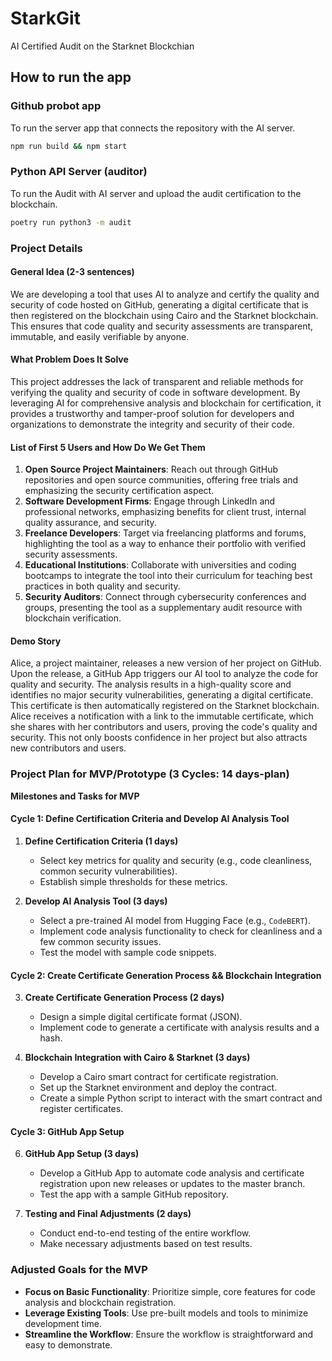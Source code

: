 # StarkGit

AI Certified Audit on the Starknet Blockchian


## How to run the app

### Github probot app

To run the server app that connects the repository with the AI server.

```bash
npm run build && npm start
```

### Python API Server (auditor)

To run the Audit with AI server and upload the audit certification to the blockchain.

```bash
poetry run python3 -m audit
```

### Project Details

#### General Idea (2-3 sentences)
We are developing a tool that uses AI to analyze and certify the quality and security of code hosted on GitHub, generating a digital certificate that is then registered on the blockchain using Cairo and the Starknet blockchain. This ensures that code quality and security assessments are transparent, immutable, and easily verifiable by anyone.

#### What Problem Does It Solve
This project addresses the lack of transparent and reliable methods for verifying the quality and security of code in software development. By leveraging AI for comprehensive analysis and blockchain for certification, it provides a trustworthy and tamper-proof solution for developers and organizations to demonstrate the integrity and security of their code.

#### List of First 5 Users and How Do We Get Them
1. **Open Source Project Maintainers**: Reach out through GitHub repositories and open source communities, offering free trials and emphasizing the security certification aspect.
2. **Software Development Firms**: Engage through LinkedIn and professional networks, emphasizing benefits for client trust, internal quality assurance, and security.
3. **Freelance Developers**: Target via freelancing platforms and forums, highlighting the tool as a way to enhance their portfolio with verified security assessments.
4. **Educational Institutions**: Collaborate with universities and coding bootcamps to integrate the tool into their curriculum for teaching best practices in both quality and security.
5. **Security Auditors**: Connect through cybersecurity conferences and groups, presenting the tool as a supplementary audit resource with blockchain verification.

#### Demo Story
Alice, a project maintainer, releases a new version of her project on GitHub. Upon the release, a GitHub App triggers our AI tool to analyze the code for quality and security. The analysis results in a high-quality score and identifies no major security vulnerabilities, generating a digital certificate. This certificate is then automatically registered on the Starknet blockchain. Alice receives a notification with a link to the immutable certificate, which she shares with her contributors and users, proving the code's quality and security. This not only boosts confidence in her project but also attracts new contributors and users.

### Project Plan for MVP/Prototype (3 Cycles: 14 days-plan)

**Milestones and Tasks for MVP**

#### Cycle 1: Define Certification Criteria and Develop AI Analysis Tool

1. **Define Certification Criteria (1 days)**
   - Select key metrics for quality and security (e.g., code cleanliness, common security vulnerabilities).
   - Establish simple thresholds for these metrics.

2. **Develop AI Analysis Tool (3 days)**
   - Select a pre-trained AI model from Hugging Face (e.g., `CodeBERT`).
   - Implement code analysis functionality to check for cleanliness and a few common security issues.
   - Test the model with sample code snippets.

#### Cycle 2: Create Certificate Generation Process && Blockchain Integration

3. **Create Certificate Generation Process (2 days)**
   - Design a simple digital certificate format (JSON).
   - Implement code to generate a certificate with analysis results and a hash.

5. **Blockchain Integration with Cairo & Starknet (3 days)**
   - Develop a Cairo smart contract for certificate registration.
   - Set up the Starknet environment and deploy the contract.
   - Create a simple Python script to interact with the smart contract and register certificates.

#### Cycle 3: GitHub App Setup

6. **GitHub App Setup (3 days)**
   - Develop a GitHub App to automate code analysis and certificate registration upon new releases or updates to the master branch.
   - Test the app with a sample GitHub repository.

7. **Testing and Final Adjustments (2 days)**
   - Conduct end-to-end testing of the entire workflow.
   - Make necessary adjustments based on test results.

### Adjusted Goals for the MVP
- **Focus on Basic Functionality**: Prioritize simple, core features for code analysis and blockchain registration.
- **Leverage Existing Tools**: Use pre-built models and tools to minimize development time.
- **Streamline the Workflow**: Ensure the workflow is straightforward and easy to demonstrate.
